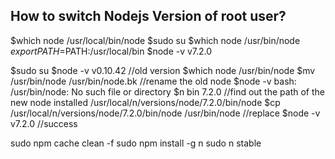## How to switch Nodejs Version of root user?

$which node
/usr/local/bin/node
$sudo su
$which node
/usr/bin/node
$export PATH=$PATH:/usr/local/bin
$node -v
v7.2.0

$sudo su
$node -v
v0.10.42  //old version
$which node
/usr/bin/node
$mv /usr/bin/node /usr/bin/node.bk  //rename the old node
$node -v
bash: /usr/bin/node: No such file or directory
$n bin 7.2.0  //find out the path of the new node installed
/usr/local/n/versions/node/7.2.0/bin/node
$cp /usr/local/n/versions/node/7.2.0/bin/node /usr/bin/node  //replace
$node -v
v7.2.0  //success


sudo npm cache clean -f
sudo npm install -g n
sudo n stable
